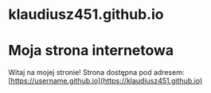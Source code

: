 # klaudiusz451.github.io
# Moja strona internetowa

Witaj na mojej stronie! Strona dostępna pod adresem:  
[https://username.github.io](https://klaudiusz451.github.io)
